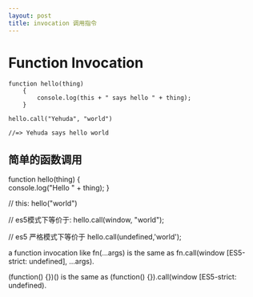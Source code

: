 ```yaml
---
layout: post
title: invocation 调用指令
---
```


<h1>Function Invocation</h1>

    function hello(thing) 
        { 
            console.log(this + " says hello " + thing);
        }
    
    hello.call("Yehuda", "world") 
    
    //=> Yehuda says hello world  


<h2>简单的函数调用</h2>

function hello(thing) {  
  console.log("Hello " + thing);
}

// this:
hello("world")

// es5模式下等价于:
hello.call(window, "world");  

// es5 严格模式下等价于
hello.call(undefined,'world');

a function invocation like fn(...args) is the same as fn.call(window [ES5-strict: undefined], ...args).

(function() {})() is the same as (function() {}).call(window [ES5-strict: undefined).
